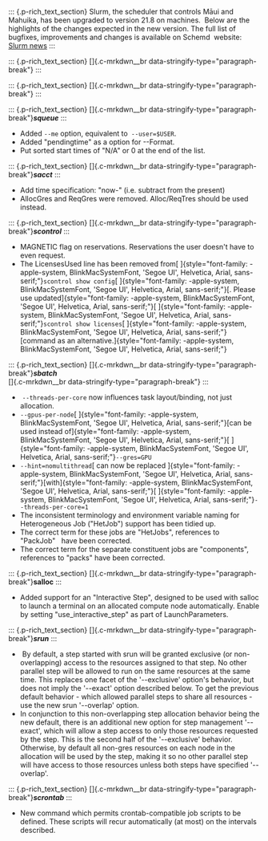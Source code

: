 ::: {.p-rich_text_section}
Slurm, the scheduler that controls Māui and Mahuika, has been upgraded
to version 21.8 on machines.  Below are the highlights of the changes
expected in the new version. The full list of bugfixes, improvements and
changes is available on Schemd  website: [Slurm
news](https://slurm.schedmd.com/news.html)
:::

::: {.p-rich_text_section}
[]{.c-mrkdwn__br data-stringify-type="paragraph-break"}
:::

::: {.p-rich_text_section}
[]{.c-mrkdwn__br data-stringify-type="paragraph-break"}
:::

::: {.p-rich_text_section}
[]{.c-mrkdwn__br data-stringify-type="paragraph-break"}***squeue***
:::

-   Added `--me` option, equivalent to` --user=$USER`.
-   Added \"pendingtime\" as a option for \--Format.
-   Put sorted start times of \"N/A\" or 0 at the end of the list.

::: {.p-rich_text_section}
[]{.c-mrkdwn__br data-stringify-type="paragraph-break"}***sacct***
:::

-   Add time specification: \"now-\" (i.e. subtract from the present)
-   AllocGres and ReqGres were removed. Alloc/ReqTres should be used
    instead. 

::: {.p-rich_text_section}
[]{.c-mrkdwn__br data-stringify-type="paragraph-break"}***scontrol***
:::

-   MAGNETIC flag on reservations. Reservations the user doesn\'t have
    to even request.
-   The LicensesUsed line has been removed
    from[ ]{style="font-family: -apple-system, BlinkMacSystemFont, 'Segoe UI', Helvetica, Arial, sans-serif;"}`scontrol show config`[ ]{style="font-family: -apple-system, BlinkMacSystemFont, 'Segoe UI', Helvetica, Arial, sans-serif;"}[.
    Please use
    updated]{style="font-family: -apple-system, BlinkMacSystemFont, 'Segoe UI', Helvetica, Arial, sans-serif;"}[ ]{style="font-family: -apple-system, BlinkMacSystemFont, 'Segoe UI', Helvetica, Arial, sans-serif;"}`scontrol show licenses`[ ]{style="font-family: -apple-system, BlinkMacSystemFont, 'Segoe UI', Helvetica, Arial, sans-serif;"}[command
    as an
    alternative.]{style="font-family: -apple-system, BlinkMacSystemFont, 'Segoe UI', Helvetica, Arial, sans-serif;"}

::: {.p-rich_text_section}
[]{.c-mrkdwn__br data-stringify-type="paragraph-break"}***sbatch***\
[]{.c-mrkdwn__br data-stringify-type="paragraph-break"}
:::

-    `--threads-per-core` now influences task layout/binding, not just
    allocation.
-   `--gpus-per-node`[ ]{style="font-family: -apple-system, BlinkMacSystemFont, 'Segoe UI', Helvetica, Arial, sans-serif;"}[can
    be used instead
    of]{style="font-family: -apple-system, BlinkMacSystemFont, 'Segoe UI', Helvetica, Arial, sans-serif;"}[ ]{style="font-family: -apple-system, BlinkMacSystemFont, 'Segoe UI', Helvetica, Arial, sans-serif;"}`--gres=GPU`
-   `--hint=nomultithread`[ can now be replaced
    ]{style="font-family: -apple-system, BlinkMacSystemFont, 'Segoe UI', Helvetica, Arial, sans-serif;"}[with]{style="font-family: -apple-system, BlinkMacSystemFont, 'Segoe UI', Helvetica, Arial, sans-serif;"}[ ]{style="font-family: -apple-system, BlinkMacSystemFont, 'Segoe UI', Helvetica, Arial, sans-serif;"}`--threads-per-core=1`
-   The inconsistent terminology and environment variable naming for
    Heterogeneous Job (\"HetJob\") support has been tidied up.
-   The correct term for these jobs are \"HetJobs\", references to
    \"PackJob\"   have been corrected.
-   The correct term for the separate constituent jobs are
    \"components\",   references to \"packs\" have been corrected.

::: {.p-rich_text_section}
[]{.c-mrkdwn__br data-stringify-type="paragraph-break"}**salloc**
:::

-   Added support for an \"Interactive Step\", designed to be used with
    salloc to launch a terminal on an allocated compute node
    automatically. Enable by setting \"use\_interactive\_step\" as part
    of LaunchParameters.

::: {.p-rich_text_section}
[]{.c-mrkdwn__br data-stringify-type="paragraph-break"}***srun***
:::

-    By default, a step started with srun will be granted exclusive (or
    non- overlapping) access to the resources assigned to that step. No
    other parallel step will be allowed to run on the same resources at
    the same time. This replaces one facet of the \'\--exclusive\'
    option\'s behavior, but does not imply the \'\--exact\' option
    described below. To get the previous default behavior - which
    allowed parallel steps to share all resources - use the new srun
    \'\--overlap\' option.
-   In conjunction to this non-overlapping step allocation behavior
    being the new default, there is an additional new option for step
    management \'\--exact\', which will allow a step access to only
    those resources requested by the step. This is the second half of
    the \'\--exclusive\' behavior. Otherwise, by default all non-gres
    resources on each node in the allocation will be used by the step,
    making it so no other parallel step will have access to those
    resources unless both steps have specified \'\--overlap\'.

::: {.p-rich_text_section}
[]{.c-mrkdwn__br data-stringify-type="paragraph-break"}***scrontab***
:::

-   New command which permits crontab-compatible job scripts to be
    defined. These scripts will recur automatically (at most) on the
    intervals described.
